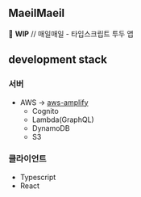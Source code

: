 MaeilMaeil
---

🔨 **WIP** // 매일매일 - 타입스크립트 투두 앱

## development stack

### 서버

- AWS -> [aws-amplify](https://github.com/aws-amplify/amplify-cli)
    - Cognito
    - Lambda(GraphQL)
    - DynamoDB
    - S3

### 클라이언트

- Typescript
- React

